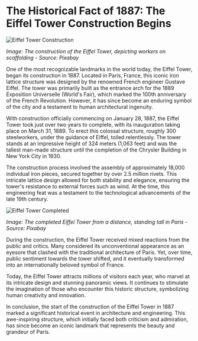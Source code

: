 # The Historical Fact of 1887: The Eiffel Tower Construction Begins

![Eiffel Tower Construction](/img/1690477819190.png)

*Image: The construction of the Eiffel Tower, depicting workers on scaffolding - Source: Pixabay*

One of the most recognizable landmarks in the world today, the Eiffel Tower, began its construction in 1887. Located in Paris, France, this iconic iron lattice structure was designed by the renowned French engineer Gustave Eiffel. The tower was primarily built as the entrance arch for the 1889 Exposition Universelle (World's Fair), which marked the 100th anniversary of the French Revolution. However, it has since become an enduring symbol of the city and a testament to human architectural ingenuity.

With construction officially commencing on January 28, 1887, the Eiffel Tower took just over two years to complete, with its inauguration taking place on March 31, 1889. To erect this colossal structure, roughly 300 steelworkers, under the guidance of Eiffel, toiled relentlessly. The tower stands at an impressive height of 324 meters (1,063 feet) and was the tallest man-made structure until the completion of the Chrysler Building in New York City in 1930.

The construction process involved the assembly of approximately 18,000 individual iron pieces, secured together by over 2.5 million rivets. This intricate lattice design allowed for both stability and elegance, ensuring the tower's resistance to external forces such as wind. At the time, this engineering feat was a testament to the technological advancements of the late 19th century.

![Eiffel Tower Completed](/img/1690477826516.png)

*Image: The completed Eiffel Tower from a distance, standing tall in Paris - Source: Pixabay*

During the construction, the Eiffel Tower received mixed reactions from the public and critics. Many considered its unconventional appearance as an eyesore that clashed with the traditional architecture of Paris. Yet, over time, public sentiment towards the tower shifted, and it eventually transformed into an internationally beloved symbol of France.

Today, the Eiffel Tower attracts millions of visitors each year, who marvel at its intricate design and stunning panoramic views. It continues to stimulate the imagination of those who encounter this historic structure, symbolizing human creativity and innovation.

In conclusion, the start of the construction of the Eiffel Tower in 1887 marked a significant historical event in architecture and engineering. This awe-inspiring structure, which initially faced both criticism and admiration, has since become an iconic landmark that represents the beauty and grandeur of Paris.